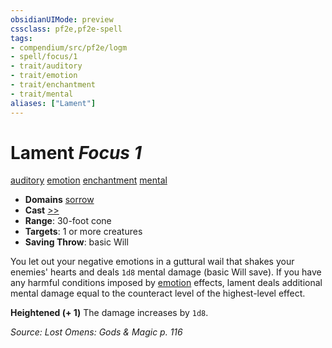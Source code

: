 ```yaml
---
obsidianUIMode: preview
cssclass: pf2e,pf2e-spell
tags:
- compendium/src/pf2e/logm
- spell/focus/1
- trait/auditory
- trait/emotion
- trait/enchantment
- trait/mental
aliases: ["Lament"]
---
```

# Lament *Focus 1*   
[auditory](auditory.md "Auditory Effect Trait")  [emotion](emotion.md "Emotion Effect Trait")  [enchantment](enchantment.md "Enchantment School Trait")  [mental](mental.md "Mental Effect Trait")  

- **Domains** [sorrow](Reference/Compendium/Setting/domains.md#Sorrow)
- **Cast** [>>](chapter-9-playing-the-game.md#Actions "Two-Action") 
- **Range**: 30-foot cone
- **Targets**: 1 or more creatures
- **Saving Throw**:  basic Will

You let out your negative emotions in a guttural wail that shakes your enemies' hearts and deals `1d8` mental damage (basic Will save). If you have any harmful conditions imposed by [emotion](emotion.md "Emotion Effect Trait") effects, lament deals additional mental damage equal to the counteract level of the highest-level effect.

**Heightened (+ 1)** The damage increases by `1d8`.

*Source: Lost Omens: Gods & Magic p. 116*